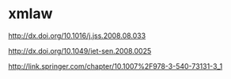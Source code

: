 # xmlaw

http://dx.doi.org/10.1016/j.jss.2008.08.033

http://dx.doi.org/10.1049/iet-sen.2008.0025

http://link.springer.com/chapter/10.1007%2F978-3-540-73131-3_1


